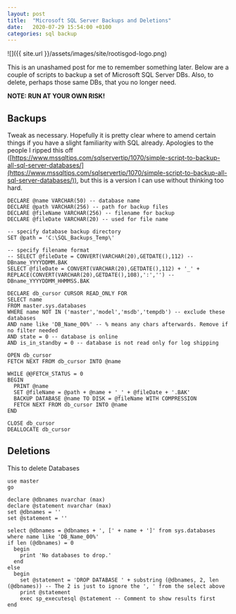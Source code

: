 ```yaml
---
layout: post
title:  "Microsoft SQL Server Backups and Deletions"
date:   2020-07-29 15:54:00 +0100
categories: sql backup
---
```

![]({{ site.url }}/assets/images/site/rootisgod-logo.png)

This is an unashamed post for me to remember something later. Below are a couple of scripts to backup a set of Microsoft SQL Server DBs. Also, to delete, perhaps those same DBs, that you no longer need.

**NOTE: RUN AT YOUR OWN RISK!**

## Backups

Tweak as necessary. Hopefully it is pretty clear where to amend certain things if you have a slight familiarity with SQL already. Apologies to the people I ripped this off ([https://www.mssqltips.com/sqlservertip/1070/simple-script-to-backup-all-sql-server-databases/](https://www.mssqltips.com/sqlservertip/1070/simple-script-to-backup-all-sql-server-databases/)), but this is a version I can use without thinking too hard.

```
DECLARE @name VARCHAR(50) -- database name
DECLARE @path VARCHAR(256) -- path for backup files
DECLARE @fileName VARCHAR(256) -- filename for backup
DECLARE @fileDate VARCHAR(20) -- used for file name

-- specify database backup directory
SET @path = 'C:\SQL_Backups_Temp\'

-- specify filename format
-- SELECT @fileDate = CONVERT(VARCHAR(20),GETDATE(),112) -- DBname_YYYYDDMM.BAK
SELECT @fileDate = CONVERT(VARCHAR(20),GETDATE(),112) + '_' + REPLACE(CONVERT(VARCHAR(20),GETDATE(),108),':','') -- DBname_YYYYDDMM_HHMMSS.BAK

DECLARE db_cursor CURSOR READ_ONLY FOR
SELECT name
FROM master.sys.databases
WHERE name NOT IN ('master','model','msdb','tempdb') -- exclude these databases
AND name like 'DB_Name_00%' -- % means any chars afterwards. Remove if no filter needed
AND state = 0 -- database is online
AND is_in_standby = 0 -- database is not read only for log shipping

OPEN db_cursor
FETCH NEXT FROM db_cursor INTO @name

WHILE @@FETCH_STATUS = 0
BEGIN
  PRINT @name
  SET @fileName = @path + @name + '_' + @fileDate + '.BAK'
  BACKUP DATABASE @name TO DISK = @fileName WITH COMPRESSION
  FETCH NEXT FROM db_cursor INTO @name
END

CLOSE db_cursor
DEALLOCATE db_cursor
```

## Deletions

This to delete Databases

```
use master
go

declare @dbnames nvarchar (max)
declare @statement nvarchar (max)
set @dbnames = ''
set @statement = ''

select @dbnames = @dbnames + ', [' + name + ']' from sys.databases where name like 'DB_Name_00%'
if len (@dbnames) = 0
  begin
    print 'No databases to drop.'
  end
else
  begin
    set @statement = 'DROP DATABASE ' + substring (@dbnames, 2, len (@dbnames)) -- The 2 is just to ignore the ', ' from the select above
    print @statement
    exec sp_executesql @statement -- Comment to show results first
end
```